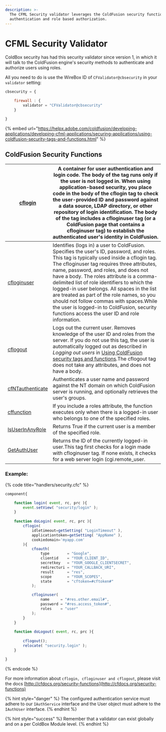 ```yaml
---
description: >-
  The CFML Security validator leverages the ColdFusion security functions for
  authentication and role based authorization.
---
```


# CFML Security Validator

ColdBox security has had this security validator since version 1, in which it will talk to the ColdFusion engine's security methods to authenticate and authorize users using roles.

All you need to do is use the WireBox ID of `CFValidator@cbsecurity` in your `validator` setting:

```javascript
cbsecurity = {

    firewall : {
        validator = "CFValidator@cbsecurity"
    }

}
```

{% embed url="https://helpx.adobe.com/coldfusion/developing-applications/developing-cfml-applications/securing-applications/using-coldfusion-security-tags-and-functions.html" %}

## ColdFusion Security Functions

| [cflogin](https://wikidocs.adobe.com/wiki/display/coldfusionen/cflogin)                   | A container for user authentication and login code. The body of the tag runs only if the user is not logged in. When using application-based security, you place code in the body of the cflogin tag to check the user-provided ID and password against a data source, LDAP directory, or other repository of login identification. The body of the tag includes a cfloginuser tag (or a ColdFusion page that contains a cfloginuser tag) to establish the authenticated user's identity in ColdFusion.                                                               |
| ----------------------------------------------------------------------------------------- | --------------------------------------------------------------------------------------------------------------------------------------------------------------------------------------------------------------------------------------------------------------------------------------------------------------------------------------------------------------------------------------------------------------------------------------------------------------------------------------------------------------------------------------------------------------------- |
| [cfloginuser](https://wikidocs.adobe.com/wiki/display/coldfusionen/cfloginuser)           | Identifies (logs in) a user to ColdFusion. Specifies the user's ID, password, and roles. This tag is typically used inside a cflogin tag. The cfloginuser tag requires three attributes, name, password, and roles, and does not have a body. The roles attribute is a comma-delimited list of role identifiers to which the logged-in user belongs. All spaces in the list are treated as part of the role names, so you should not follow commas with spaces.While the user is logged-in to ColdFusion, security functions access the user ID and role information. |
| [cflogout](https://wikidocs.adobe.com/wiki/display/coldfusionen/cflogout)                 | Logs out the current user. Removes knowledge of the user ID and roles from the server. If you do not use this tag, the user is automatically logged out as described in _Logging out users_ in [Using ColdFusion security tags and functions](https://wikidocs.adobe.com/wiki/display/coldfusionen/Using+ColdFusion+security+tags+and+functions).The cflogout tag does not take any attributes, and does not have a body.                                                                                                                                             |
| [cfNTauthenticate](https://wikidocs.adobe.com/wiki/display/coldfusionen/cfNTauthenticate) | Authenticates a user name and password against the NT domain on which ColdFusion server is running, and optionally retrieves the user's groups.                                                                                                                                                                                                                                                                                                                                                                                                                       |
| [cffunction](https://wikidocs.adobe.com/wiki/display/coldfusionen/cffunction)             | If you include a roles attribute, the function executes only when there is a logged-in user who belongs to one of the specified roles.                                                                                                                                                                                                                                                                                                                                                                                                                                |
| [IsUserInAnyRole](https://wikidocs.adobe.com/wiki/display/coldfusionen/IsUserInAnyRole)   | Returns True if the current user is a member of the specified role.                                                                                                                                                                                                                                                                                                                                                                                                                                                                                                   |
| [GetAuthUser](https://wikidocs.adobe.com/wiki/display/coldfusionen/GetAuthUser)           | Returns the ID of the currently logged-in user.This tag first checks for a login made with cfloginuser tag. If none exists, it checks for a web server login (cgi.remote\_user.                                                                                                                                                                                                                                                                                                                                                                                       |

### Example:

{% code title="handlers/security.cfc" %}
```javascript
component{

	function login( event, rc, prc ){
		event.setView( "security/login" );
	}
	
	function doLogin( event, rc, prc ){
		cflogin(
			idletimeout=getSetting( "LoginTimeout" ), 
			applicationtoken=getSetting( "AppName" ), 
			cookiedomain='myapp.com'
		){
			cfoauth(
				type        = "Google",
				clientid    = "YOUR_CLIENT_ID",
				secretkey   = "YOUR_GOOGLE_CLIENTSECRET",
				redirecturi = "YOUR_CALLBACK_URI",
				result      = "res",
				scope       = "YOUR_SCOPES",
				state       = "cftoken=#cftoken#"
			);

			cfloginuser(
				name     = "#res.other.email#", 
				password = "#res.access_token#", 
				roles    = "user"
			);
		}
	}
	 
	function doLogout( event, rc, prc ){
	   
	    cflogout();
	 	relocate( "security.login" );
	}

}
```
{% endcode %}

For more information about `cflogin, cfloginuser and cflogout`, please visit the docs [http://cfdocs.org/security-functions](http://cfdocs.org/security-functions)

{% hint style="danger" %}
The configured authentication service must adhere to our `IAuthService` interface and the User object must adhere to the `IAuthUser` interface.
{% endhint %}

{% hint style="success" %}
Remember that a validator can exist globally and on a per ColdBox Module level.
{% endhint %}
